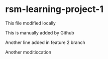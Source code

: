 # rsm-learning-project-1

This file modified locally

This is manually added by Github

Another line added in feature 2 branch


Another moditiocation